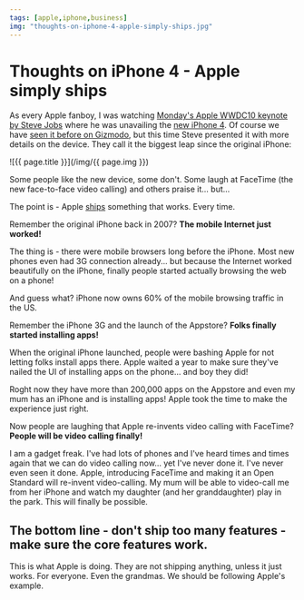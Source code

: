 ```yaml
---
tags: [apple,iphone,business]
img: "thoughts-on-iphone-4-apple-simply-ships.jpg"
---
```


# Thoughts on iPhone 4 - Apple simply ships


As every Apple fanboy, I was watching [Monday's Apple WWDC10 keynote by Steve Jobs](http://events.apple.com.edgesuite.net/1006ad9g4hjk/event/index.html) where he was unavailing the [new iPhone 4](http://www.apple.com/iphone). Of course we have [seen it before on Gizmodo](http://gizmodo.com/5520164/this-is-apples-next-iphone), but this time Steve presented it with more details on the device. They call it the biggest leap since the original iPhone:

<!--More-->

![{{ page.title }}](/img/{{ page.img }})

Some people like the new device, some don't. Some laugh at FaceTime (the new face-to-face video calling) and others praise it... but...

The point is - Apple [ships](/friday-readership-seth-godin-says-we-should-s) something that works. Every time.

Remember the original iPhone back in 2007? **The mobile Internet just worked!**

The thing is - there were mobile browsers long before the iPhone. Most new phones even had 3G connection already... but because the Internet worked beautifully on the iPhone, finally people started actually browsing the web on a phone!

And guess what? iPhone now owns 60% of the mobile browsing traffic in the US.

Remember the iPhone 3G and the launch of the Appstore? **Folks finally started installing apps!**

When the original iPhone launched, people were bashing Apple for not letting folks install apps there. Apple waited a year to make sure they've nailed the UI of installing apps on the phone... and boy they did!

Roght now they have more than 200,000 apps on the Appstore and even my mum has an iPhone and is installing apps! Apple took the time to make the experience just right.

Now people are laughing that Apple re-invents video calling with FaceTime? **People will be video calling finally!**

I am a gadget freak. I've had lots of phones and I've heard times and times again that we can do video calling now... yet I've never done it. I've never even seen it done. Apple, introducing FaceTime and making it an Open Standard will re-invent video-calling. My mum will be able to video-call me from her iPhone and watch my daughter (and her granddaughter) play in the park. This will finally be possible.

## The bottom line - don't ship too many features - make sure the core features work.

This is what Apple is doing. They are not shipping anything, unless it just works. For everyone. Even the grandmas. We should be following Apple's example.

[n]: https://michael.gratis/nozbe